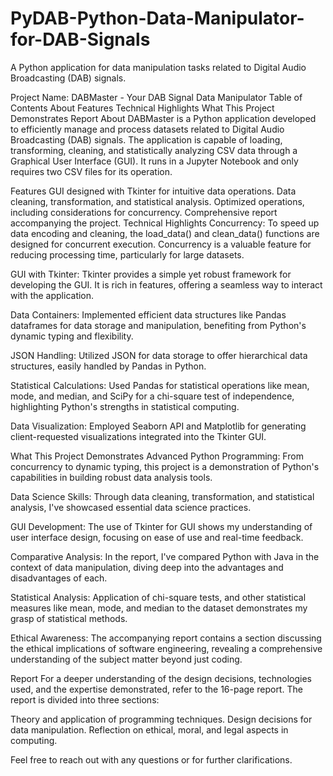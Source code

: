 # PyDAB-Python-Data-Manipulator-for-DAB-Signals
A Python application for data manipulation tasks related to Digital Audio Broadcasting (DAB) signals.

Project Name: DABMaster - Your DAB Signal Data Manipulator
Table of Contents
About
Features
Technical Highlights
What This Project Demonstrates
Report
About
DABMaster is a Python application developed to efficiently manage and process datasets related to Digital Audio Broadcasting (DAB) signals. The application is capable of loading, transforming, cleaning, and statistically analyzing CSV data through a Graphical User Interface (GUI). It runs in a Jupyter Notebook and only requires two CSV files for its operation.

Features
GUI designed with Tkinter for intuitive data operations.
Data cleaning, transformation, and statistical analysis.
Optimized operations, including considerations for concurrency.
Comprehensive report accompanying the project.
Technical Highlights
Concurrency: To speed up data encoding and cleaning, the load_data() and clean_data() functions are designed for concurrent execution. Concurrency is a valuable feature for reducing processing time, particularly for large datasets.

GUI with Tkinter: Tkinter provides a simple yet robust framework for developing the GUI. It is rich in features, offering a seamless way to interact with the application.

Data Containers: Implemented efficient data structures like Pandas dataframes for data storage and manipulation, benefiting from Python's dynamic typing and flexibility.

JSON Handling: Utilized JSON for data storage to offer hierarchical data structures, easily handled by Pandas in Python.

Statistical Calculations: Used Pandas for statistical operations like mean, mode, and median, and SciPy for a chi-square test of independence, highlighting Python's strengths in statistical computing.

Data Visualization: Employed Seaborn API and Matplotlib for generating client-requested visualizations integrated into the Tkinter GUI.

What This Project Demonstrates
Advanced Python Programming: From concurrency to dynamic typing, this project is a demonstration of Python's capabilities in building robust data analysis tools.

Data Science Skills: Through data cleaning, transformation, and statistical analysis, I've showcased essential data science practices.

GUI Development: The use of Tkinter for GUI shows my understanding of user interface design, focusing on ease of use and real-time feedback.

Comparative Analysis: In the report, I've compared Python with Java in the context of data manipulation, diving deep into the advantages and disadvantages of each.

Statistical Analysis: Application of chi-square tests, and other statistical measures like mean, mode, and median to the dataset demonstrates my grasp of statistical methods.

Ethical Awareness: The accompanying report contains a section discussing the ethical implications of software engineering, revealing a comprehensive understanding of the subject matter beyond just coding.

Report
For a deeper understanding of the design decisions, technologies used, and the expertise demonstrated, refer to the 16-page report. The report is divided into three sections:

Theory and application of programming techniques.
Design decisions for data manipulation.
Reflection on ethical, moral, and legal aspects in computing.


Feel free to reach out with any questions or for further clarifications.
